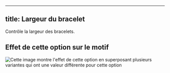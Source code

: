 ***

## title: Largeur du bracelet

Contrôle la largeur des bracelets.

## Effet de cette option sur le motif

![Cette image montre l'effet de cette option en superposant plusieurs variantes qui ont une valeur différente pour cette option](cornelius\_cuffwidth\_sample.svg "Effet de cette option sur le motif")
